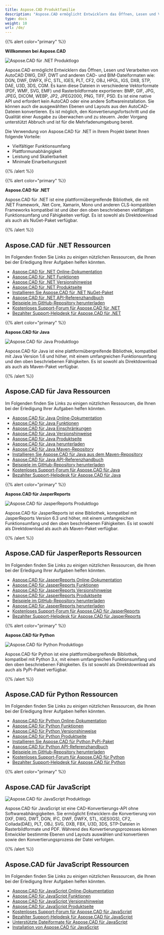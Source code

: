 ```yaml
---
title: Aspose.CAD Produktfamilie
description: "Aspose.CAD ermöglicht Entwicklern das Öffnen, Lesen und Verarbeiten von AutoCAD DWG, DXF, DWT und anderen CAD- und BIM-Dateiformaten wie: DGN, DWF, DWFX, IFC, STL, IGES, PLT, CF2, OBJ, HPGL, IGS, DXB, STP, DAE, U3D, 3DS, CGM"
type: docs
weight: 10
url: /de/
---
```


{{% alert color="primary" %}}

**Willkommen bei Aspose.CAD**

![Aspose.CAD für .NET Produktlogo](/_assets/home_1.png)

Aspose.CAD ermöglicht Entwicklern das Öffnen, Lesen und Verarbeiten von AutoCAD DWG, DXF, DWT und anderen CAD- und BIM-Dateiformaten wie: DGN, DWF, DWFX, IFC, STL, IGES, PLT, CF2, OBJ, HPGL, IGS, DXB, STP, DAE, U3D, 3DS, CGM. Es kann diese Dateien in verschiedene Vektorformate (PDF, WMF, SVG, EMF) und Rasterbildformate exportieren: BMP, GIF, JPG, JPEG, DICOM, WEBP, JP2, JPEG2000, PNG, TIFF, PSD. Es ist eine native API und erfordert kein AutoCAD oder eine andere Softwareinstallation. Sie können auch die ausgewählten Ebenen und Layouts aus den AutoCAD-Dateien konvertieren.
Es ist möglich, den Konvertierungsfortschritt und die Qualität einer Ausgabe zu überwachen und zu steuern. Jeder Vorgang unterstützt Abbruch und ist für die Mehrfadenumgebung bereit.

Die Verwendung von Aspose.CAD für .NET in Ihrem Projekt bietet Ihnen folgende Vorteile:

- Vielfältiger Funktionsumfang
- Plattformunabhängigkeit
- Leistung und Skalierbarkeit
- Minimale Einarbeitungszeit

{{% /alert %}}

{{% alert color="primary" %}}

**Aspose.CAD für .NET**

Aspose.CAD für .NET ist eine plattformübergreifende Bibliothek, die mit .NET Framework, .Net Core, Xamarin, Mono und anderen CLS-kompatiblen Frameworks kompatibel ist und über den oben beschriebenen vielfältigen Funktionsumfang und Fähigkeiten verfügt. Es ist sowohl als Direktdownload als auch als NuGet-Paket verfügbar.

{{% /alert %}}

## **Aspose.CAD für .NET Ressourcen**

Im Folgenden finden Sie Links zu einigen nützlichen Ressourcen, die Ihnen bei der Erledigung Ihrer Aufgaben helfen könnten.

- [Aspose.CAD für .NET Online-Dokumentation](/cad/net/)
- [Aspose.CAD für .NET Funktionen](/cad/net/product-overview/#advanced-api-features)
- [Aspose.CAD für .NET Versionshinweise](https://releases.aspose.com/cad/net/release-notes/)
- [Aspose.CAD für .NET Produktseite](https://products.aspose.com/cad/net/)
- [Installieren Sie Aspose.CAD für .NET NuGet-Paket](https://www.nuget.org/packages/Aspose.CAD/)
- [Aspose.CAD für .NET API-Referenzhandbuch](https://reference.aspose.com/cad/net)
- [Beispiele im GitHub-Repository herunterladen](https://github.com/aspose-cad/Aspose.CAD-for-.NET)
- [Kostenloses Support-Forum für Aspose.CAD für .NET](https://forum.aspose.com/c/cad/19)
- [Bezahlter Support-Helpdesk für Aspose.CAD für .NET](https://helpdesk.aspose.com/)

{{% alert color="primary" %}}

**Aspose.CAD für Java**

![Aspose.CAD für Java Produktlogo](/_assets/home_2.png)

Aspose.CAD für Java ist eine plattformübergreifende Bibliothek, kompatibel mit Java Version 1.6 und höher, mit einem umfangreichen Funktionsumfang und den oben beschriebenen Fähigkeiten. Es ist sowohl als Direktdownload als auch als Maven-Paket verfügbar.

{{% /alert %}}

## **Aspose.CAD für Java Ressourcen**

Im Folgenden finden Sie Links zu einigen nützlichen Ressourcen, die Ihnen bei der Erledigung Ihrer Aufgaben helfen könnten.

- [Aspose.CAD für Java Online-Dokumentation](/cad/java/)
- [Aspose.CAD für Java Funktionen](/cad/java/product-overview/#advanced-api-features)
- [Aspose.CAD für Java Einschränkungen](/cad/java/product-overview/#not-yet-supported)
- [Aspose.CAD für Java Versionshinweise](https://releases.aspose.com/cad/java/release-notes/)
- [Aspose.CAD für Java Produktseite](https://products.aspose.com/cad/java/)
- [Aspose.CAD für Java herunterladen](https://releases.aspose.com/cad/java/)
- [Aspose.CAD für Java Maven-Repository](https://releases.aspose.com/java/repo/com/aspose/aspose-cad/)
- [Installieren Sie Aspose.CAD für Java aus dem Maven-Repository](/cad/java/installation/)
- [Aspose.CAD für Java API-Referenzhandbuch](https://reference.aspose.com/cad/java)
- [Beispiele im GitHub-Repository herunterladen](https://github.com/aspose-cad/Aspose.CAD-for-Java)
- [Kostenloses Support-Forum für Aspose.CAD für Java](https://forum.aspose.com/c/cad/19)
- [Bezahlter Support-Helpdesk für Aspose.CAD für Java](https://helpdesk.aspose.com/)

{{% alert color="primary" %}}

**Aspose.CAD für JasperReports**

![Aspose.CAD für JasperReports Produktlogo](/_assets/home_3.png)

Aspose.CAD für JasperReports ist eine Bibliothek, kompatibel mit JasperReports Version 6.3 und höher, mit einem umfangreichen Funktionsumfang und den oben beschriebenen Fähigkeiten. Es ist sowohl als Direktdownload als auch als Maven-Paket verfügbar.

{{% /alert %}}

## **Aspose.CAD für JasperReports Ressourcen**

Im Folgenden finden Sie Links zu einigen nützlichen Ressourcen, die Ihnen bei der Erledigung Ihrer Aufgaben helfen könnten.

- [Aspose.CAD für JasperReports Online-Dokumentation](/cad/jasperreports/)
- [Aspose.CAD für JasperReports Funktionen](/cad/jasperreports/features-overview/)
- [Aspose.CAD für JasperReports Versionshinweise](https://releases.aspose.com/cad/jasperreports/release-notes/)
- [Aspose.CAD für JasperReports Produktseite](https://products.aspose.com/cad/jasperreports/)
- [Beispiele im GitHub-Repository herunterladen](https://github.com/aspose-cad/Aspose.CAD-for-JasperReports)
- [Aspose.CAD für JasperReports herunterladen](https://downloads.aspose.com/cad/jasperreports)
- [Kostenloses Support-Forum für Aspose.CAD für JasperReports](https://forum.aspose.com/c/cad/19)
- [Bezahlter Support-Helpdesk für Aspose.CAD für JasperReports](https://helpdesk.aspose.com/)

{{% alert color="primary" %}}

**Aspose.CAD für Python**

![Aspose.CAD für Python Produktlogo](/_assets/home_4.png)

Aspose.CAD für Python ist eine plattformübergreifende Bibliothek, kompatibel mit Python 3.x, mit einem umfangreichen Funktionsumfang und den oben beschriebenen Fähigkeiten. Es ist sowohl als Direktdownload als auch als PyPi-Paket verfügbar.

{{% /alert %}}

## **Aspose.CAD für Python Ressourcen**

Im Folgenden finden Sie Links zu einigen nützlichen Ressourcen, die Ihnen bei der Erledigung Ihrer Aufgaben helfen könnten.

- [Aspose.CAD für Python Online-Dokumentation](/cad/python-net/)
- [Aspose.CAD für Python Funktionen](/cad/python-net/product-overview/#advanced-api-features)
- [Aspose.CAD für Python Versionshinweise](https://releases.aspose.com/cad/python-net/release-notes/)
- [Aspose.CAD für Python Produktseite](https://products.aspose.com/cad/python-net/)
- [Installieren Sie Aspose.CAD für Python PyPi-Paket](https://pypi.org/project/aspose-cad/)
- [Aspose.CAD für Python API-Referenzhandbuch](https://reference.aspose.com/cad/python-net)
- [Beispiele im GitHub-Repository herunterladen](https://github.com/aspose-cad/Aspose.CAD-for-Python)
- [Kostenloses Support-Forum für Aspose.CAD für Python](https://forum.aspose.com/c/cad/19)
- [Bezahlter Support-Helpdesk für Aspose.CAD für Python](https://helpdesk.aspose.com/)

{{% alert color="primary" %}}

## **Aspose.CAD für JavaScript**

![Aspose.CAD für JavaScript Produktlogo](/_assets/home_5.png)

Aspose.CAD für JavaScript ist eine CAD-Konvertierungs-API ohne Softwareabhängigkeiten. Sie ermöglicht Entwicklern die Konvertierung von DXF, DWG, DWT, DGN, IFC, DWF, DWFX, STL, IGES(IGS), CF2, Collada(DAE), PLT, OBJ, SVG, DXB, FBX, U3D, 3DS, STP-Dateien in Rasterbildformate und PDF. Während des Konvertierungsprozesses können Entwickler bestimmte Ebenen und Layouts auswählen und konvertieren sowie den Konvertierungsprozess der Datei verfolgen.

{{% /alert %}}

## **Aspose.CAD für JavaScript Ressourcen**

Im Folgenden finden Sie Links zu einigen nützlichen Ressourcen, die Ihnen bei der Erledigung Ihrer Aufgaben helfen könnten.

- [Aspose.CAD für JavaScript Online-Dokumentation](/cad/javascript-net/)
- [Aspose.CAD für JavaScript Funktionen](/cad/javascript-net/features/)
- [Aspose.CAD für JavaScript Versionshinweise](https://releases.aspose.com/cad/javascript-net/release-notes/)
- [Aspose.CAD für JavaScript Produktseite](https://products.aspose.com/cad/javascript-net/)
- [Kostenloses Support-Forum für Aspose.CAD für JavaScript](https://forum.aspose.com/c/cad/19)
- [Bezahlter Support-Helpdesk für Aspose.CAD für JavaScript](https://helpdesk.aspose.com/)
- [Unterstützte Dateiformate für Aspose.CAD für JavaScript](/cad/javascript-net/supported-file-formats/)
- [Installation von Aspose.CAD für JavaScript](/cad/javascript-net/installation/)
